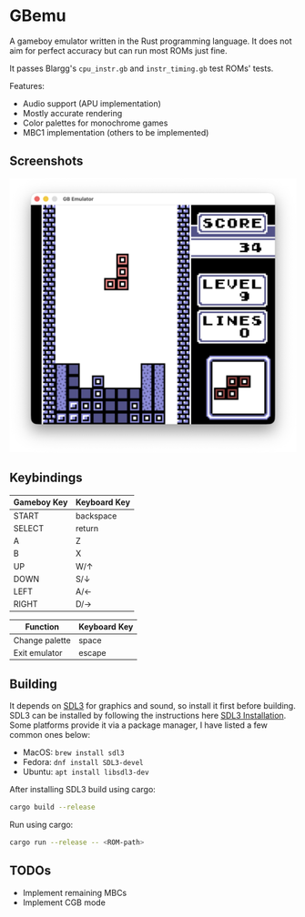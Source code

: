 GBemu
=====

A gameboy emulator written in the Rust programming language.
It does not aim for perfect accuracy but can run most ROMs just fine.

It passes Blargg's `cpu_instr.gb` and `instr_timing.gb` test ROMs' tests.

Features:

- Audio support (APU implementation)
- Mostly accurate rendering
- Color palettes for monochrome games
- MBC1 implementation (others to be implemented)

Screenshots
-----------

![gbemu running the Tetris ROM using a color palette](tetris_gbrom.png)

Keybindings
-----------

| Gameboy Key | Keyboard Key |
| ----------- | ------------ |
| START       | backspace    |
| SELECT      | return       |
| A           | Z            |
| B           | X            |
| UP          | W/↑          |
| DOWN        | S/↓          |
| LEFT        | A/←          |
| RIGHT       | D/→          |

| Function       | Keyboard Key |
| -------------- | ------------ |
| Change palette | space        |
| Exit emulator  | escape       |

Building
--------

It depends on [SDL3](https://wiki.libsdl.org/SDL3/FrontPage) for graphics and
sound, so install it first before building.  
SDL3 can be installed by following the instructions here
[SDL3 Installation](https://github.com/libsdl-org/SDL/blob/main/INSTALL.md).
Some platforms provide it via a package manager, I have listed a few common ones below:

- MacOS: `brew install sdl3`
- Fedora: `dnf install SDL3-devel`
- Ubuntu: `apt install libsdl3-dev`

After installing SDL3 build using cargo:

```bash
cargo build --release
```

Run using cargo:

```bash
cargo run --release -- <ROM-path>
```

TODOs
-----

- Implement remaining MBCs
- Implement CGB mode
